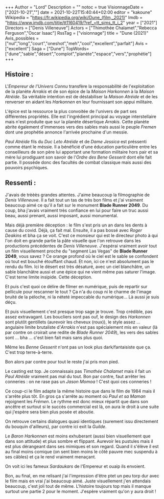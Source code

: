 +++
Author = "Lord"
Description = ""
notoc = true
VisionnageDate = ["2021-10-21",""]
date = 2021-10-22T15:40:44+02:00
editor = "kakoune"
Wikipedia = "https://fr.wikipedia.org/wiki/Dune_(film,_2021)"
Imdb = "https://www.imdb.com/title/tt1160419/?ref_=tt_sims_tt_i_2"
year = ["2021"]
Directors = ["Denis Villeneuve"]
Actors = ["Thimothée Chalamet","Rebecca Ferguson","Oscar Isaac"]
RssTag = ["visionnage"]
title = "Dune (2021)"
Avis_possibles = ["nul","long","court","oneshot","meh","cool","excellent","parfait"]
Avis = ["excellent"] 
Saga = ["Dune"]
TopWords=["dune","sable","désert","complot","planète","espace","vers","prophétie"]
+++
## Histoire :
L'*Empereur de l'Univers Connu* transfère la responsabilité de l'exploitation de la planète *Arrakis* et de son épice de la *Maison Harkonnen* à la *Maison Atréide*.
Sa véritable intention est de déstabiliser la *Maison Atréide* et de les renverser en aidant les *Harkonnen* en leur fournissant son appui militaire.

L'épice est la ressource la plus convoitée de l'univers de part ses différentes propriétés.
Elle est l'ingrédient principal au voyage interstellaire mais n'est produite que sur la planète désertique *Arrakis*.
Cette planète abrite également d'immenses vers des sables mais aussi le peuple *Fremen* dont une prophétie annonce l'arrivée prochaine d'un messie.

*Paul Atréide* fils du *Duc Leto Atréide* et de *Dame Jessica* est préssenti comme étant le méssie.
Il a bénéficié d'une éducation particulière entre les conseilleurs de son père lui apportant une formation militaire hors pair et sa mère lui prodiguant son savoir de l'*Ordre des Bene Gesserit* dont elle fait partie.
Il possède donc des facultés de combat classique mais aussi des pouvoirs psychiques.

## Ressenti :
J'avais de trèèès grandes attentes.
J'aime beaucoup la filmographie de *Denis Villeneuve*.
Il a fait tout un tas de très bon films et j'ai vraiment beaucoup aimé ce qu'il a fait sur le monument **Blade Runner 2049**.
Du coup, bha j'avais vraiment très confiance en lui pour faire un truc aussi beau, aussi prenant, aussi imposant, aussi monumental.

Mais déjà première déception : le film s'est pris un an dans les dents à cause du covid.
Déjà, ça fait mal.
Ensuite, il a pas bossé avec *Roger Deakins* et bha ça se voit.
C'est ce monsieur qui est le directeur photo à qui l'on doit en grande partie la pâte visuelle que l'on retrouve dans les productions précédentes de *Denis Villeneuve*.
J'espérai vraiment avoir tout un film visuellement proche du "segment Las Vegas" de **Blade Runner 2049**, vous savez ?
Ce orange profond où le ciel est le sable se confondent où tout est bouché étouffant chaud.
Et non, ici ce n'est absolument pas le rendu du film.
Ici le désert est très désaturé, avec un ciel blanchâtre, un sable blanchâtre aussi et une épice qui ne vient même pas saturer l'image.
C'est terne limite insipide.
Cette déception.

Et puis c'est quoi ce délire de filmer en numérique, puis de repartir sur pellicule pour rescanner le tout ?
Ça n'a du coup ni le charme de l'image bruité de la péloche, ni la néteté impeccable du numérique…
Là aussi je suis déçu.

Et puis visuellement c'est presque trop sage je trouve.
Trop crédible, pas assez extravagant.
Les boucliers sont pas ouf, le design des *Harkonnen* sont plutôt gentillets (aurevoir les cheveux (roux)), le style assez … angulaire limite brutaliste d'*Arrakis* n'est pas spécialement mis en valeur (là par contre on croirait une redite de *Blade Runner 2049*), les vers des sables sont … bha … c'est bien fait mais sans plus quoi.

Même les *Benne Gesserit* n'ont pas un look plus dark/fantaisiste que ça.
C'est trop terre-à-terre.

Bon alors par contre pour tout le reste j'ai pris mon pied.

Le casting est top.
Je connaissais pas *Timothée Chalamet* mais il fait un *Paul Atréide* vraiment pas mal du tout.
Bon par contre, faut arrêter les conneries : on ne rase pas un *Jason Momoa* !
C'est quoi ces conneries !

Ce coup-ci le film adapte la même histoire que dans le film de 1984 mais il s'arrête plus tôt.
En gros ça s'arrête au moment où *Paul et sa Maman* rejoignent les *Frémen*.
Le rythme est donc mieux répartit que dans son ancêtre et surtout si le succès commercial est là, on aura le droit à une suite qui j'espère sera bien plus posée et aboutie.

On retrouve certains dialogues quasi identiques (surement issu directement du bouquin d'ailleurs), par contre ici exit la *Guilde*.

Le *Baron Harkonnen* est moins exhuberant (aussi bien visuellement que dans son attitude) et plus sombre et flippant.
Aurevoir les pustules mais il est plus dérangeant dans ses mimiques et son regard.
Quand il s'élève il est au final moins comique (on sent bien moins le côté pauvre mec suspendu à ses câbles) et ça le rend vraiment menaçant.

On voit ici les fameux *Sardaukars* de l'Empereur et ouaip ils envoient.

Bon, au final, en me relisant j'ai l'impression d'être ptet un peu torp dur avec le film mais en vrai j'ai beaucoup aimé.
Juste visuellement j'en attendais beaucoup, c'est joli tout de même.
L'histoire toujours top mais il manque surtout une partie 2 pour le moment.
J'espère vraiment qu'on y aura droit !
